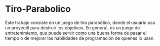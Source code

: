 # Tiro-Parabolico
Este trabajo consiste en un juego de tiro parabólico, donde el usuario usa un proyectil para destruir los objetivos. En general, es un juego de entretenimiento, que puede servir como una buena forma de pasar el tiempo o de mejorar las habilidades de programación de quienes lo usan.
